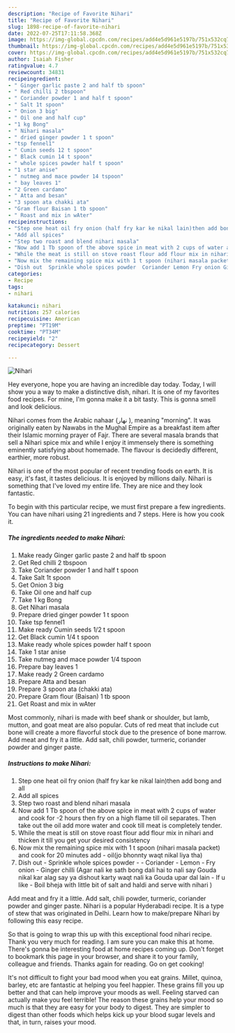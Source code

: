 ```yaml
---
description: "Recipe of Favorite Nihari"
title: "Recipe of Favorite Nihari"
slug: 1898-recipe-of-favorite-nihari
date: 2022-07-25T17:11:58.368Z
image: https://img-global.cpcdn.com/recipes/add4e5d961e5197b/751x532cq70/nihari-recipe-main-photo.jpg
thumbnail: https://img-global.cpcdn.com/recipes/add4e5d961e5197b/751x532cq70/nihari-recipe-main-photo.jpg
cover: https://img-global.cpcdn.com/recipes/add4e5d961e5197b/751x532cq70/nihari-recipe-main-photo.jpg
author: Isaiah Fisher
ratingvalue: 4.7
reviewcount: 34831
recipeingredient:
- " Ginger garlic paste 2 and half tb spoon"
- " Red chilli 2 tbspoon"
- " Coriander powder 1 and half t spoon"
- " Salt 1t spoon"
- " Onion 3 big"
- " Oil one and half cup"
- "1 kg Bong"
- " Nihari masala"
- " dried ginger powder 1 t spoon"
- "tsp fennel1"
- " Cumin seeds 12 t spoon"
- " Black cumin 14 t spoon"
- " whole spices powder half t spoon"
- "1 star anise"
- " nutmeg and mace powder 14 tspoon"
- " bay leaves 1"
- "2 Green cardamo"
- " Atta and besan"
- "3 spoon ata chakki ata"
- "Gram flour Baisan 1 tb spoon"
- " Roast and mix in wAter"
recipeinstructions:
- "Step one heat oil fry onion (half fry kar ke nikal lain)then add bong and all"
- "Add all spices"
- "Step two roast and blend nihari masala"
- "Now add 1 Tb spoon of the above spice in meat with 2 cups of water and cook for -2 hours then fry on a high flame till oil separates. Then take out the oil add more water and cook till meat is completely tender."
- "While the meat is still on stove roast flour add flour mix in nihari and thicken it till you get your desired consistency"
- "Now mix the remaining spice mix with 1 t spoon (nihari masala packet) and cook for 20 minutes add oil(jo bhonnty waqt nikal liya tha)"
- "Dish out  Sprinkle whole spices powder  Coriander Lemon Fry onion Ginger chilli (Agar nali ke sath bong dali hai to nali say Gouda nikal kar alag say ya dishout karty waqt nali ka Gouda upar dal lain  If u like Boil bheja with little bit of salt and haldi and serve with nihari )"
categories:
- Recipe
tags:
- nihari

katakunci: nihari 
nutrition: 257 calories
recipecuisine: American
preptime: "PT19M"
cooktime: "PT34M"
recipeyield: "2"
recipecategory: Dessert

---
```



![Nihari](https://img-global.cpcdn.com/recipes/add4e5d961e5197b/751x532cq70/nihari-recipe-main-photo.jpg)

Hey everyone, hope you are having an incredible day today. Today, I will show you a way to make a distinctive dish, nihari. It is one of my favorites food recipes. For mine, I'm gonna make it a bit tasty. This is gonna smell and look delicious.

Nihari comes from the Arabic nahaar (نهار ‎), meaning &#34;morning&#34;. It was originally eaten by Nawabs in the Mughal Empire as a breakfast item after their Islamic morning prayer of Fajr. There are several masala brands that sell a Nihari spice mix and while I enjoy it immensely there is something eminently satisfying about homemade. The flavour is decidedly different, earthier, more robust.

Nihari is one of the most popular of recent trending foods on earth. It is easy, it's fast, it tastes delicious. It is enjoyed by millions daily. Nihari is something that I've loved my entire life. They are nice and they look fantastic.


To begin with this particular recipe, we must first prepare a few ingredients. You can have nihari using 21 ingredients and 7 steps. Here is how you cook it.

<!--inarticleads1-->

##### The ingredients needed to make Nihari:

1. Make ready  Ginger garlic paste 2 and half tb spoon
1. Get  Red chilli 2 tbspoon
1. Take  Coriander powder 1 and half t spoon
1. Take  Salt 1t spoon
1. Get  Onion 3 big
1. Take  Oil one and half cup
1. Take 1 kg Bong
1. Get  Nihari masala
1. Prepare  dried ginger powder 1 t spoon
1. Take tsp fennel1
1. Make ready  Cumin seeds 1/2 t spoon
1. Get  Black cumin 1/4 t spoon
1. Make ready  whole spices powder half t spoon
1. Take 1 star anise
1. Take  nutmeg and mace powder 1/4 tspoon
1. Prepare  bay leaves 1
1. Make ready 2 Green cardamo
1. Prepare  Atta and besan
1. Prepare 3 spoon ata (chakki ata)
1. Prepare Gram flour (Baisan) 1 tb spoon
1. Get  Roast and mix in wAter


Most commonly, nihari is made with beef shank or shoulder, but lamb, mutton, and goat meat are also popular. Cuts of red meat that include cut bone will create a more flavorful stock due to the presence of bone marrow. Add meat and fry it a little. Add salt, chili powder, turmeric, coriander powder and ginger paste. 

<!--inarticleads2-->

##### Instructions to make Nihari:

1. Step one heat oil fry onion (half fry kar ke nikal lain)then add bong and all
1. Add all spices
1. Step two roast and blend nihari masala
1. Now add 1 Tb spoon of the above spice in meat with 2 cups of water and cook for -2 hours then fry on a high flame till oil separates. Then take out the oil add more water and cook till meat is completely tender.
1. While the meat is still on stove roast flour add flour mix in nihari and thicken it till you get your desired consistency
1. Now mix the remaining spice mix with 1 t spoon (nihari masala packet) and cook for 20 minutes add - oil(jo bhonnty waqt nikal liya tha)
1. Dish out  - Sprinkle whole spices powder -  - Coriander - Lemon - Fry onion - Ginger chilli (Agar nali ke sath bong dali hai to nali say Gouda nikal kar alag say ya dishout karty waqt nali ka Gouda upar dal lain  - If u like - Boil bheja with little bit of salt and haldi and serve with nihari )


Add meat and fry it a little. Add salt, chili powder, turmeric, coriander powder and ginger paste. Nihari is a popular Hyderabadi recipe. It is a type of stew that was originated in Delhi. Learn how to make/prepare Nihari by following this easy recipe. 

So that is going to wrap this up with this exceptional food nihari recipe. Thank you very much for reading. I am sure you can make this at home. There's gonna be interesting food at home recipes coming up. Don't forget to bookmark this page in your browser, and share it to your family, colleague and friends. Thanks again for reading. Go on get cooking!

It's not difficult to fight your bad mood when you eat grains. Millet, quinoa, barley, etc are fantastic at helping you feel happier. These grains fill you up better and that can help improve your moods as well. Feeling starved can actually make you feel terrible! The reason these grains help your mood so much is that they are easy for your body to digest. They are simpler to digest than other foods which helps kick up your blood sugar levels and that, in turn, raises your mood.
